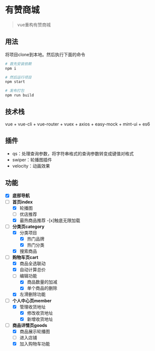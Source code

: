 # 有赞商城

>vue重构有赞商城

## 用法
将项目clone到本地。然后执行下面的命令

``` bash
# 首先安装依赖
npm i

# 然后运行项目
npm start

# 发布打包
npm run build
```

## 技术栈
vue + vue-cli + vue-router + vuex + axios + easy-mock + mint-ui + es6

## 插件
- qs：处理查询参数，将字符串格式的查询参数转变成键值对格式
- swiper：轮播图插件
- velocity：动画效果

## 功能
- [x] **底部导航**
- [ ] **首页index**
    - [x] 轮播图
    - [ ] 优店推荐
    - [x] 最热商品推荐
        -[x]触底无限加载
- [ ] **分类页category**
    - [x] 分类项目
	    - [x] 热门品牌
	    - [x] 热门分类
    - [x] 搜索商品
- [ ] **购物车页cart**
    - [x] 商品全选联动
    - [x] 自动计算总价
    - [ ] 编辑功能
        - [x] 商品数量的加减
        - [x] 单个商品的删除
    - [x] 左滑删除功能
- [ ] **个人中心页member**
    - [x] 管理收货地址
        - [x] 修改收货地址
        - [x] 新增收货地址
- [ ] **商品详情页goods**
    - [x] 商品展示轮播图
    - [ ] 进入店铺
    - [x] 加入购物车功能